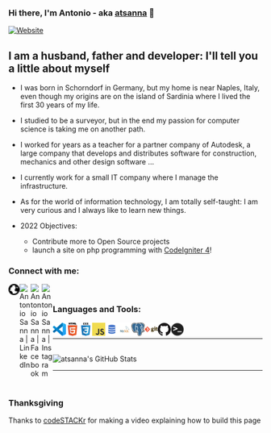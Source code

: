  ### Hi there, I'm Antonio - aka [atsanna](https://codeigniter4.it) 👋 

 [![Website](https://img.shields.io/website?label=codeigniter4.it&style=for-the-badge&url=https%3A%2F%2Fcodeigniter4.it)](https://codeigniter4.it)


## I am a husband, father and developer: I'll tell you a little about myself

- I was born in Schorndorf in Germany, but my home is near Naples, Italy, even though my origins are on the island of Sardinia where I lived the first 30 years of my life.

- I studied to be a surveyor, but in the end my passion for computer science is taking me on another path.

- I worked for years as a teacher for a partner company of Autodesk, a large company that develops and distributes software for construction, mechanics and other design software ...

- I currently work for a small IT company where I manage the infrastructure.

- As for the world of information technology, I am totally self-taught: I am very curious and I always like to learn new things.

- 2022 Objectives: 
    - Contribute more to Open Source projects
    - launch a site on php programming with [CodeIgniter 4](https://codeigniter.com/)!


### Connect with me:

[<img align="left" alt="Codeigniter4.it | Website" width="22px" src="https://raw.githubusercontent.com/iconic/open-iconic/master/svg/globe.svg" />](https://codeigniter4.it)
[<img align="left" alt="Antonio Sanna | LinkedIn" width="22px" src="https://cdn.jsdelivr.net/npm/simple-icons@v3/icons/linkedin.svg" />](https://www.linkedin.com/in/sannaantonio/)
[<img align="left" alt="Antonio Sanna | Facebook" width="22px" src="https://cdn.jsdelivr.net/npm/simple-icons@v3/icons/facebook.svg" />](https://www.facebook.com/atsannaantonio/)
[<img align="left" alt="Antonio Sanna | Instagram" width="22px" src="https://cdn.jsdelivr.net/npm/simple-icons@v3/icons/instagram.svg" />](https://www.instagram.com/geom.antonio.sanna/)

<br />

### Languages and Tools:

[<img align="left" alt="Visual Studio Code" width="26px" src="https://raw.githubusercontent.com/github/explore/80688e429a7d4ef2fca1e82350fe8e3517d3494d/topics/visual-studio-code/visual-studio-code.png" />](https://github.com/atsanna)
[<img align="left" alt="HTML5" width="26px" src="https://raw.githubusercontent.com/github/explore/80688e429a7d4ef2fca1e82350fe8e3517d3494d/topics/html/html.png" />](https://github.com/atsanna)
[<img align="left" alt="CSS3" width="26px" src="https://raw.githubusercontent.com/github/explore/80688e429a7d4ef2fca1e82350fe8e3517d3494d/topics/css/css.png" />](https://github.com/atsanna)
[<img align="left" alt="JavaScript" width="26px" src="https://raw.githubusercontent.com/github/explore/80688e429a7d4ef2fca1e82350fe8e3517d3494d/topics/javascript/javascript.png" />](https://github.com/atsanna)
[<img align="left" alt="SQL" width="26px" src="https://raw.githubusercontent.com/github/explore/80688e429a7d4ef2fca1e82350fe8e3517d3494d/topics/sql/sql.png" />](https://github.com/atsanna)
[<img align="left" alt="MySQL" width="26px" src="https://raw.githubusercontent.com/github/explore/80688e429a7d4ef2fca1e82350fe8e3517d3494d/topics/mysql/mysql.png" />](https://github.com/atsanna)
[<img align="left" alt="MySQL" width="26px" src="https://raw.githubusercontent.com/github/explore/80688e429a7d4ef2fca1e82350fe8e3517d3494d/topics/postgresql/postgresql.png" />](https://github.com/atsanna)
[<img align="left" alt="Git" width="26px" src="https://raw.githubusercontent.com/github/explore/80688e429a7d4ef2fca1e82350fe8e3517d3494d/topics/git/git.png" />](https://github.com/atsanna)
[<img align="left" alt="GitHub" width="26px" src="https://raw.githubusercontent.com/github/explore/78df643247d429f6cc873026c0622819ad797942/topics/github/github.png" />](https://github.com/atsanna)
[<img align="left" alt="Terminal" width="26px" src="https://raw.githubusercontent.com/github/explore/80688e429a7d4ef2fca1e82350fe8e3517d3494d/topics/terminal/terminal.png" />](https://github.com/atsanna)

<br />

---

<br />

  <img align="left" alt="atsanna's GitHub Stats" src="https://github-readme-stats.vercel.app/api?username=atsanna&show_icons=true&hide_border=true" />

<br />

---

<br />


### Thanksgiving

Thanks to [codeSTACKr](https://www.youtube.com/watch?v=ECuqb5Tv9qI&t=36s) for making a video explaining how to build this page